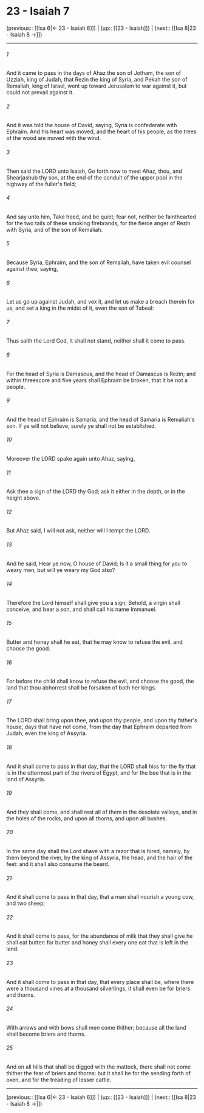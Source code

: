 # 23 - Isaiah 7

(previous:: [[Isa 6|← 23 - Isaiah 6]]) | (up:: [[23 - Isaiah]]) | (next:: [[Isa 8|23 - Isaiah 8 →]])

***


###### 1 
And it came to pass in the days of Ahaz the son of Jotham, the son of Uzziah, king of Judah, that Rezin the king of Syria, and Pekah the son of Remaliah, king of Israel, went up toward Jerusalem to war against it, but could not prevail against it. 

###### 2 
And it was told the house of David, saying, Syria is confederate with Ephraim. And his heart was moved, and the heart of his people, as the trees of the wood are moved with the wind. 

###### 3 
Then said the LORD unto Isaiah, Go forth now to meet Ahaz, thou, and Shearjashub thy son, at the end of the conduit of the upper pool in the highway of the fuller's field; 

###### 4 
And say unto him, Take heed, and be quiet; fear not, neither be fainthearted for the two tails of these smoking firebrands, for the fierce anger of Rezin with Syria, and of the son of Remaliah. 

###### 5 
Because Syria, Ephraim, and the son of Remaliah, have taken evil counsel against thee, saying, 

###### 6 
Let us go up against Judah, and vex it, and let us make a breach therein for us, and set a king in the midst of it, even the son of Tabeal: 

###### 7 
Thus saith the Lord God, It shall not stand, neither shall it come to pass. 

###### 8 
For the head of Syria is Damascus, and the head of Damascus is Rezin; and within threescore and five years shall Ephraim be broken, that it be not a people. 

###### 9 
And the head of Ephraim is Samaria, and the head of Samaria is Remaliah's son. If ye will not believe, surely ye shall not be established. 

###### 10 
Moreover the LORD spake again unto Ahaz, saying, 

###### 11 
Ask thee a sign of the LORD thy God; ask it either in the depth, or in the height above. 

###### 12 
But Ahaz said, I will not ask, neither will I tempt the LORD. 

###### 13 
And he said, Hear ye now, O house of David; Is it a small thing for you to weary men, but will ye weary my God also? 

###### 14 
Therefore the Lord himself shall give you a sign; Behold, a virgin shall conceive, and bear a son, and shall call his name Immanuel. 

###### 15 
Butter and honey shall he eat, that he may know to refuse the evil, and choose the good. 

###### 16 
For before the child shall know to refuse the evil, and choose the good, the land that thou abhorrest shall be forsaken of both her kings. 

###### 17 
The LORD shall bring upon thee, and upon thy people, and upon thy father's house, days that have not come, from the day that Ephraim departed from Judah; even the king of Assyria. 

###### 18 
And it shall come to pass in that day, that the LORD shall hiss for the fly that is in the uttermost part of the rivers of Egypt, and for the bee that is in the land of Assyria. 

###### 19 
And they shall come, and shall rest all of them in the desolate valleys, and in the holes of the rocks, and upon all thorns, and upon all bushes. 

###### 20 
In the same day shall the Lord shave with a razor that is hired, namely, by them beyond the river, by the king of Assyria, the head, and the hair of the feet: and it shall also consume the beard. 

###### 21 
And it shall come to pass in that day, that a man shall nourish a young cow, and two sheep; 

###### 22 
And it shall come to pass, for the abundance of milk that they shall give he shall eat butter: for butter and honey shall every one eat that is left in the land. 

###### 23 
And it shall come to pass in that day, that every place shall be, where there were a thousand vines at a thousand silverlings, it shall even be for briers and thorns. 

###### 24 
With arrows and with bows shall men come thither; because all the land shall become briers and thorns. 

###### 25 
And on all hills that shall be digged with the mattock, there shall not come thither the fear of briers and thorns: but it shall be for the sending forth of oxen, and for the treading of lesser cattle.

***

(previous:: [[Isa 6|← 23 - Isaiah 6]]) | (up:: [[23 - Isaiah]]) | (next:: [[Isa 8|23 - Isaiah 8 →]])
